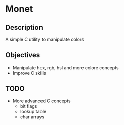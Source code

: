 # Monet

## Description
A simple C utility to manipulate colors

## Objectives
- Manipulate hex, rgb, hsl and more colore concepts
- Improve C skills

## TODO
- More advanced C concepts
  - bit flags
  - lookup table
  - char arrays

